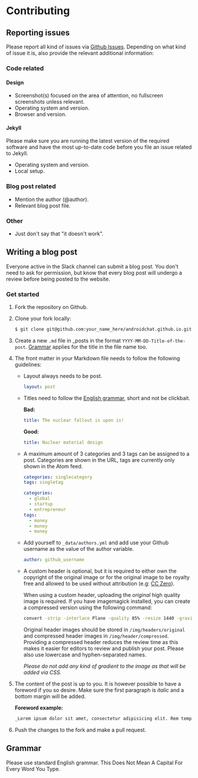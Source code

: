 # Contributing

## Reporting issues

Please report all kind of issues via [Github Issues](https://github.com/androidchat/androidchat.github.io/issues). Depending on what kind of issue it is, also provide the relevant additional information:

### Code related

#### Design

* Screenshot(s) focused on the area of attention, no fullscreen screenshots unless relevant.
* Operating system and version.
* Browser and version.

#### Jekyll

Please make sure you are running the latest version of the required software and have the most up-to-date code before you file an issue related to Jekyll.

* Operating system and version.
* Local setup.

### Blog post related

* Mention the author (@author).
* Relevant blog post file.

### Other

* Just don't say that "it doesn't work".

## Writing a blog post

Everyone active in the Slack channel can submit a blog post. You don't need to ask for permission, but know that every blog post will undergo a review before being posted to the website.

### Get started

1. Fork the repository on Github.
2. Clone your fork locally:
	```bash
	$ git clone git@github.com:your_name_here/androidchat.github.io.git
	```

3. Create a new `.md` file in _posts in the format `YYYY-MM-DD-Title-of-the-post`. [Grammar](#Grammar) applies for the title in the file name too.
4. The front matter in your Markdown file needs to follow the following guidelines:
	* Layout always needs to be post.
		```yaml
		layout: post
		```

	* Titles need to follow the [English grammar](#Grammar), short and not be clickbait.

		**Bad:**
		```yaml
		title: The nuclear fallout is upon is!
		```

		**Good:**
		```yaml
		title: Nuclear material design
		```

	* A maximum amount of 3 categories and 3 tags can be assigned to a post. Categories are shown in the URL, tags are currently only shown in the Atom feed.

		```yaml
		categories: singlecategory
		tags: singletag
		```

		```yaml
		categories:
		  - global
		  - startup
		  - entrepreneur
		tags:
		  - money
		  - money
		  - money
		```

	* Add yourself to `_data/authors.yml` and add use your Github username as the value of the author variable.

		```yaml
		author: github_username
		```

	* A custom header is optional, but it is required to either own the copyright of the original image or for the original image to be royalty free and allowed to be used without attribution (e.g: [CC Zero](https://creativecommons.org/publicdomain/zero/1.0/)).

		When using a custom header, uploading the *original* high quality image is required. If you have imagemagick installed, you can create a compressed version using the following command:

		```bash
		convert -strip -interlace Plane -quality 85% -resize 1440 -gravity center -crop '1440x480+0+0' source.jpg destination.jpg
		```

		Original header images should be stored in `/img/headers/original` and compressed header images in `/img/header/compressed`. Providing a compressed header reduces the review time as this makes it easier for editors to review and publish your post. Please also use lowercase and hyphen-separated names.

		_Please do not add any kind of gradient to the image as that will be added via CSS._

5. The content of the post is up to you. It is however possible to have a foreword if you so desire. Make sure the first paragraph is _italic_ and a bottom margin will be added.

	**Foreword example:**
	```markdown
	_Lorem ipsum dolor sit amet, consectetur adipisicing elit. Rem tempore similique esse dolorem aliquam, commodi id nam, maiores qui eveniet minima a accusamus consequatur quam. Eius ducimus, quo corporis illo._
	```

6. Push the changes to the fork and make a pull request.

## Grammar

Please use standard English grammar. This Does Not Mean A Capital For Every Word You Type.
